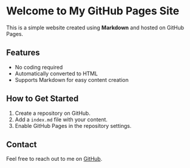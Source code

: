 # Welcome to My GitHub Pages Site

This is a simple website created using **Markdown** and hosted on GitHub Pages.

## Features
- No coding required
- Automatically converted to HTML
- Supports Markdown for easy content creation

## How to Get Started
1. Create a repository on GitHub.
2. Add a `index.md` file with your content.
3. Enable GitHub Pages in the repository settings.

## Contact
Feel free to reach out to me on [GitHub](https://github.com/your-username).